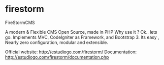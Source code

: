 # firestorm

FireStormCMS

A modern & Flexible CMS Open Source, made in PHP
Why use it ? Ok.. lets go. Implements MVC, CodeIgniter as Framework, and Bootstrap 3. Its easy , Nearly zero configuration, modular and extensible.

Official website: http://estudiogo.com/firestorm/
Documentation: http://estudiogo.com/firestorm/documentation.php
